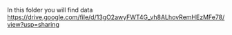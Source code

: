 In this folder you will find data
https://drive.google.com/file/d/13gO2awyFWT4G_vh8ALhovRemHEzMFe78/view?usp=sharing
